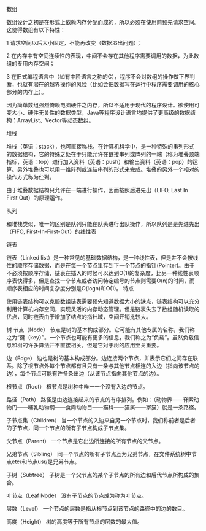 数组

数组设计之初是在形式上依赖内存分配而成的，所以必须在使用前预先请求空间。这使得数组有以下特性：

1 请求空间以后大小固定，不能再改变（数据溢出问题）；

2 在内存中有空间连续性的表现，中间不会存在其他程序需要调用的数据，为此数组的专用内存空间；

3 在旧式编程语言中（如有中阶语言之称的C），程序不会对数组的操作做下界判断，也就有潜在的越界操作的风险（比如会把数据写在运行中程序需要调用的核心部分的内存上）。

因为简单数组强烈倚赖电脑硬件之内存，所以不适用于现代的程序设计。欲使用可变大小、硬件无关性的数据类型，Java等程序设计语言均提供了更高级的数据结构：ArrayList、Vector等动态数组。



堆栈

堆栈（英语：stack），也可直接称栈，在计算机科学中，是一种特殊的串列形式的数据结构，它的特殊之处在于只能允许在链接串列或阵列的一端（称为堆叠顶端指标，英语：top）进行加入资料（英语：push）和输出资料（英语：pop）的运算。另外堆叠也可以用一维阵列或连结串列的形式来完成。堆叠的另外一个相对的操作方式称为伫列。

由于堆叠数据结构只允许在一端进行操作，因而按照后进先出（LIFO, Last In First Out）的原理运作。



队列

和堆栈类似，唯一的区别是队列只能在队头进行出队操作，所以队列是是先进先出（FIFO, First-In-First-Out）的线性表



链表

链表（Linked list）是一种常见的基础数据结构，是一种线性表，但是并不会按线性的顺序存储数据，而是在每一个节点里存到下一个节点的指针(Pointer)。由于不必须按顺序存储，链表在插入的时候可以达到O(1)的复杂度，比另一种线性表顺序表快得多，但是查找一个节点或者访问特定编号的节点则需要O(n)的时间，而顺序表相应的时间复杂度分别是O(logn)和O(1)。
特点

使用链表结构可以克服数组链表需要预先知道数据大小的缺点，链表结构可以充分利用计算机内存空间，实现灵活的内存动态管理。但是链表失去了数组随机读取的优点，同时链表由于增加了结点的指针域，空间开销比较大。



树
节点（Node）
节点是树的基本构成部分。它可能有其他专属的名称，我们称之为“键（key）”。一个节点也可能有更多的信息，我们称之为“负载”。虽然负载信息和树的许多算法并不直接相关，但是它对于树的应用至关重要。

边（Edge）
边也是树的基本构成部分。边连接两个节点，并表示它们之间存在联系。除了根节点外每个节点都有且只有一条与其他节点相连的入边（指向该节点的边），每个节点可能有许多条出边（从该节点指向其他节点的边）。

根节点（Root）
根节点是树种中唯一一个没有入边的节点。

路径（Path）
路径是由边连接起来的节点的有序排列。例如：（动物界——脊索动物门——哺乳动物纲——食肉动物目——猫科——猫属——家猫）就是一条路径。

子节点集（Children）
当一个节点的入边来自另一个节点时，我们称前者是后者的子节点，同一个节点的所有子节点构成子节点集。

父节点（Parent）
一个节点是它出边所连接的所有节点的父节点。

兄弟节点（Sibling）
同一个节点的所有子节点互为兄弟节点，在文件系统树中节点etc/和节点usr/是兄弟节点。

子树（Subtree）
子树是一个父节点的某个子节点的所有边和后代节点所构成的集合。

叶节点（Leaf Node）
没有子节点的节点成为称为叶节点。

层数（Level）
一个节点的层数是指从根节点到该节点的路径中的边的数目。

高度（Height）
树的高度等于所有节点的层数的最大值。
